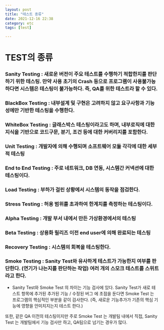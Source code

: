 ```yaml
---
layout: post
title: "테스트 종류"
date: 2021-12-16 22:38
category: etc
tags: [test]

---
```


# TEST의 종류 


### Sanity Testing : 새로운 버전이 주요 테스트를 수행하기 적합한지를 판단하기 위한 테스팅. 만약 사용 초기의 Crash 등으로 프로그램이 사용불가능하다면 시스템은 테스팅이 불가능하다. 즉, QA를 위한 테스트라 할 수 있다.

### BlackBox Testing : 내부설계 및 구현은 고려하지 않고 요구사항과 기능성에만 기반한 테스팅을 수행한다.

### WhiteBox Testing : 글래스박스 테스팅이라고도 하며, 내부로직에 대한 지식을 기반으로 코드구문, 분기, 조건 등에 대한 커버리지를 포함한다.

### Unit Testing : 개발자에 의해 수행되며 소프트웨어 모듈 각각에 대한 세부적 테스팅

### End to End Testing : 주로 네트워크, DB 연동, 시스템간 커넥션에 대한 테스팅이다.

### Load Testing : 부하가 걸린 상황에서 시스템의 동작을 점검한다.

### Stress Testing : 허용 범위를 초과하여 한계치를 측정하는 테스팅이다.

### Alpha Testing : 개발 부서 내에서 만든 가상환경에서의 테스팅

### Beta Testing : 상용화 릴리즈 이전 end user에 의해 완료되는 테스팅

### Recovery Testing : 시스템의 회복을 테스팅한다.

### Smoke Testing : Sanity Test와 유사하게 테스트가 가능한지 여부를 판단한다. (연기가 나는지를 판단하는 작업) 여러 개의 스모크 테스트를 스위트라고 한다.


 * Sanity Test와 Smoke Test 의 차이는 기능 검사에 있다. Sanity Test가 새로 테스트 항목에 추가된 추가된 기능 / 수정된 버그 에 초점을 둔다면 Smoke Test 는 프로그램의 핵심적인 부분을 같이 검사한다. (즉, 새로운 기능추가가 기존의 핵심 기능에 영향을 안미치지는지 테스트 한다.)

또한, 같은 QA 이전의 테스팅이지만 주로 Smoke Test 는 개발팀 내에서 직접, Sanity Test 는 개발팀에서 기능 검사만 하고, QA팀으로 넘기는 경우가 많다.